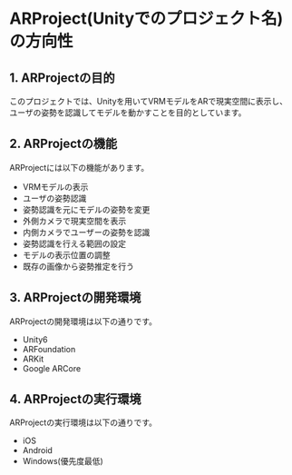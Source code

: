 # ARProject(Unityでのプロジェクト名)の方向性

## 1. ARProjectの目的

このプロジェクトでは、Unityを用いてVRMモデルをARで現実空間に表示し、ユーザの姿勢を認識してモデルを動かすことを目的としています。

## 2. ARProjectの機能

ARProjectには以下の機能があります。

- VRMモデルの表示
- ユーザの姿勢認識
- 姿勢認識を元にモデルの姿勢を変更
- 外側カメラで現実空間を表示
- 内側カメラでユーザーの姿勢を認識
- 姿勢認識を行える範囲の設定
- モデルの表示位置の調整
- 既存の画像から姿勢推定を行う

## 3. ARProjectの開発環境

ARProjectの開発環境は以下の通りです。

- Unity6
- ARFoundation
- ARKit
- Google ARCore

## 4. ARProjectの実行環境

ARProjectの実行環境は以下の通りです。

- iOS
- Android
- Windows(優先度最低)
